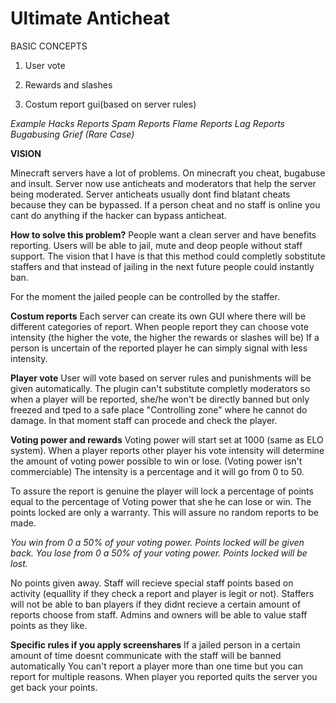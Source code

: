 # Ultimate Anticheat

BASIC CONCEPTS

1) User vote

2) Rewards and slashes

3) Costum report gui(based on server rules)

_Example
    Hacks Reports
    Spam Reports
    Flame Reports
    Lag Reports
    Bugabusing
    Grief (Rare Case)_



**VISION**

Minecraft servers have a lot of problems. On minecraft you cheat, bugabuse and insult.
Server now use anticheats and moderators that help the server being moderated.
Server anticheats usually dont find blatant cheats because they can be bypassed.
If a person cheat and no staff is online you cant do anything if the hacker can bypass anticheat.

**How to solve this problem?**
People want a clean server and have benefits reporting.
Users will be able to jail, mute and deop people without staff support.
The vision that I have is that this method could completly sobstitute staffers and that instead of jailing in the next future people could instantly ban.

For the moment the jailed people can be controlled by the staffer.

**Costum reports**
Each server can create its own GUI where there will be different categories of report.
When people report they can choose vote intensity (the higher the vote, the higher the rewards or slashes will be)
If a person is uncertain of the reported player he can simply signal with less intensity.

**Player vote**
User will vote based on server rules and punishments will be given automatically.
The plugin can't substitute completly moderators so when a player will be reported, she/he won't be directly banned but only freezed and tped to a safe place "Controlling zone" where he cannot do damage.
In that moment staff can procede and check the player.

**Voting power and rewards**
Voting power will start set at 1000 (same as ELO system).
When a player reports other player his vote intensity will determine the amount of voting power possible to win or lose. (Voting power isn't commerciable)
The intensity is a percentage and it will go from 0 to 50.

To assure the report is genuine the player will lock a percentage of points equal to the percentage of Voting power that she he can lose or win. The points locked are only a warranty. This will assure no random reports to be made.

_You win from 0 a 50% of your voting power. Points locked will be given back.
You lose from 0 a 50% of your voting power. Points locked will be lost._

No points given away.
Staff will recieve special staff points based on activity (equallity if they check a report and player is legit or not).
Staffers will not be able to ban players if they didnt recieve a certain amount of reports choose from staff.
Admins and owners will be able to value staff points as they like.

**Specific rules if you apply screenshares**
If a jailed person in a certain amount of time doesnt communicate with the staff will be banned automatically
You can't report a player more than one time but you can report for multiple reasons.
When player you reported quits the server you get back your points.
